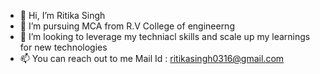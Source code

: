 - 👋 Hi, I’m Ritika Singh
- 🌱 I’m pursuing MCA from R.V College of engineerng 
- 💞️ I’m looking to leverage my techniacl skills and scale up my learnings for new technologies  
- 📫 You can reach out to me Mail Id :  ritikasingh0316@gmail.com

<!---
Ritika0316/Ritika0316 is a ✨ special ✨ repository because its `README.md` (this file) appears on your GitHub profile.
You can click the Preview link to take a look at your changes.
--->

